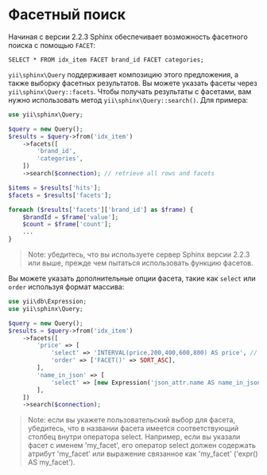 Фасетный поиск
============

Начиная с версии 2.2.3 Sphinx обеспечивает возможность фасетного поиска с помощью `FACET`:

```
SELECT * FROM idx_item FACET brand_id FACET categories;
```

`yii\sphinx\Query` поддерживает композицию этого предложения, а также выборку фасетных результатов. Вы можете указать фасеты через `yii\sphinx\Query::facets`. Чтобы получать результаты с фасетами, вам нужно использовать метод `yii\sphinx\Query::search()`.
Для примера:

```php
use yii\sphinx\Query;

$query = new Query();
$results = $query->from('idx_item')
    ->facets([
        'brand_id',
        'categories',
    ])
    ->search($connection); // retrieve all rows and facets

$items = $results['hits'];
$facets = $results['facets'];

foreach ($results['facets']['brand_id'] as $frame) {
    $brandId = $frame['value'];
    $count = $frame['count'];
    ...
}
```

> Note: убедитесь, что вы используете сервер Sphinx версии 2.2.3 или выше, прежде чем пытаться использовать функцию фасетов.

Вы можете указать дополнительные опции фасета, такие как `select` или `order` используя формат массива:

```php
use yii\db\Expression;
use yii\sphinx\Query;

$query = new Query();
$results = $query->from('idx_item')
    ->facets([
        'price' => [
            'select' => 'INTERVAL(price,200,400,600,800) AS price', // using function
            'order' => ['FACET()' => SORT_ASC],
        ],
        'name_in_json' => [
            'select' => [new Expression('json_attr.name AS name_in_json')], // have to use `Expression` to avoid unnecessary quoting
        ],
    ])
    ->search($connection);
```

> Note: если вы укажете пользовательский выбор для фасета, убедитесь, что в названии фасета имеется соответствующий столбец внутри оператора select. Например, если вы указали фасет с именем 'my_facet', его оператор select должен содержать атрибут 'my_facet' или выражение связанное как 'my_facet' ('expr() AS my_facet').